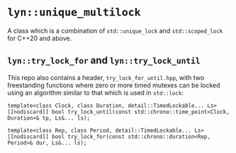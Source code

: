 # `lyn::unique_multilock`
A class which is a combination of `std::unique_lock` and `std::scoped_lock` for C++20 and above.

## `lyn::try_lock_for` and `lyn::try_lock_until`

This repo also contains a header, `try_lock_for_until.hpp`, with two freestanding functions where zero or more timed mutexes can be locked using an algorithm similar to that which is used in `std::lock`:
```
template<class Clock, class Duration, detail::TimedLockable... Ls>
[[nodiscard]] bool try_lock_until(const std::chrono::time_point<Clock, Duration>& tp, Ls&... ls);
```

```
template<class Rep, class Period, detail::TimedLockable... Ls>
[[nodiscard]] bool try_lock_for(const std::chrono::duration<Rep, Period>& dur, Ls&... ls);
```
